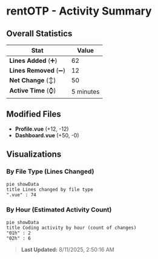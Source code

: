 # rentOTP - Activity Summary 

## Overall Statistics

| Stat                   | Value                                                             |
| ---------------------- | ----------------------------------------------------------------- |
| **Lines Added** (➕)   | 62                                          |
| **Lines Removed** (➖) | 12                                        |
| **Net Change** (↕)    | 50                |
| **Active Time** (⌚)   | 5 minutes |


## Modified Files
- **Profile.vue** (+12, -12)
- **Dashboard.vue** (+50, -0)

## Visualizations

### By File Type (Lines Changed)

```mermaid
pie showData
title Lines changed by file type
".vue" : 74
```

### By Hour (Estimated Activity Count)

```mermaid
pie showData
title Coding activity by hour (count of changes)
"01h" : 2
"02h" : 6
```


> **Last Updated:** 8/11/2025, 2:50:16 AM